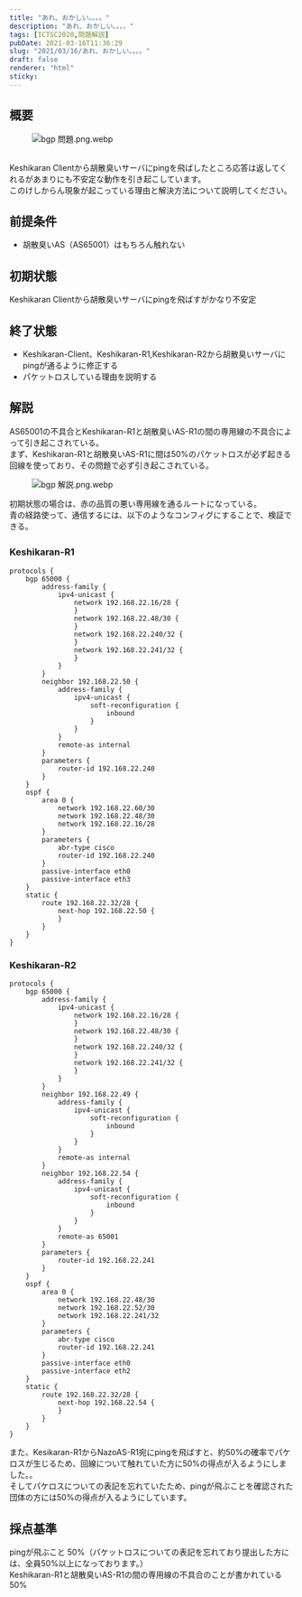 ```yaml
---
title: "あれ、おかしい。。。。"
description: "あれ、おかしい。。。。"
tags: [ICTSC2020,問題解説]
pubDate: 2021-03-16T11:36:29
slug: "2021/03/16/あれ、おかしい。。。。"
draft: false
renderer: "html"
sticky: 
---
```



<h2>概要</h2>



<figure class="wp-block-image"><img decoding="async" src="https://wiki.icttoracon.net/attachment/6041dbca2f8d9c005ac002cf" alt="bgp 問題.png.webp"/></figure>



<p><br>
Keshikaran Clientから胡散臭いサーバにpingを飛ばしたところ応答は返してくれるがあまりにも不安定な動作を引き起こしています。  <br>
このけしからん現象が起こっている理由と解決方法について説明してください。</p>



<h2>前提条件</h2>



<ul><li>胡散臭いAS（AS65001）はもちろん触れない</li></ul>



<h2>初期状態</h2>



<p>Keshikaran Clientから胡散臭いサーバにpingを飛ばすがかなり不安定</p>



<h2>終了状態</h2>



<ul><li>Keshikaran-Client、Keshikaran-R1,Keshikaran-R2から胡散臭いサーバにpingが通るように修正する</li><li>パケットロスしている理由を説明する</li></ul>



<h2>解説</h2>



<p>AS65001の不具合とKeshikaran-R1と胡散臭いAS-R1の間の専用線の不具合によって引き起こされている。  <br>
まず、Keshikaran-R1と胡散臭いAS-R1に間は50%のパケットロスが必ず起きる回線を使っており、その問題で必ず引き起こされている。</p>



<figure class="wp-block-image"><img decoding="async" src="https://wiki.icttoracon.net/attachment/6040ca822f8d9c005ac002b9" alt="bgp 解説.png.webp"/></figure>



<p>初期状態の場合は、赤の品質の悪い専用線を通るルートになっている。  <br>
青の経路使って、通信するには、以下のようなコンフィグにすることで、検証できる。</p>



<h3>Keshikaran-R1　　</h3>


<div class="wp-block-syntaxhighlighter-code "><pre class="brush: plain; title: ; title: ; notranslate" title=""><code>protocols {
    bgp 65000 {
        address-family {
            ipv4-unicast {
                network 192.168.22.16/28 {
                }
                network 192.168.22.48/30 {
                }
                network 192.168.22.240/32 {
                }
                network 192.168.22.241/32 {
                }
            }
        }
        neighbor 192.168.22.50 {
            address-family {
                ipv4-unicast {
                    soft-reconfiguration {
                        inbound
                    }
                }
            }
            remote-as internal
        }
        parameters {
            router-id 192.168.22.240
        }
    }
    ospf {
        area 0 {
            network 192.168.22.60/30
            network 192.168.22.48/30
            network 192.168.22.16/28
        }
        parameters {
            abr-type cisco
            router-id 192.168.22.240
        }
        passive-interface eth0
        passive-interface eth3
    }
    static {
        route 192.168.22.32/28 {
            next-hop 192.168.22.50 {
            }
        }
    }
}</code></pre></div>


<h3>Keshikaran-R2</h3>


<div class="wp-block-syntaxhighlighter-code "><pre class="brush: plain; title: ; title: ; notranslate" title=""><code>protocols {
    bgp 65000 {
        address-family {
            ipv4-unicast {
                network 192.168.22.16/28 {
                }
                network 192.168.22.48/30 {
                }
                network 192.168.22.240/32 {
                }
                network 192.168.22.241/32 {
                }
            }
        }
        neighbor 192.168.22.49 {
            address-family {
                ipv4-unicast {
                    soft-reconfiguration {
                        inbound
                    }
                }
            }
            remote-as internal
        }
        neighbor 192.168.22.54 {
            address-family {
                ipv4-unicast {
                    soft-reconfiguration {
                        inbound
                    }
                }
            }
            remote-as 65001
        }
        parameters {
            router-id 192.168.22.241
        }
    }
    ospf {
        area 0 {
            network 192.168.22.48/30
            network 192.168.22.52/30
            network 192.168.22.241/32
        }
        parameters {
            abr-type cisco
            router-id 192.168.22.241
        }
        passive-interface eth0
        passive-interface eth2
    }
    static {
        route 192.168.22.32/28 {
            next-hop 192.168.22.54 {
            }
        }
    }
}</code></pre></div>


<p>また、Kesikaran-R1からNazoAS-R1宛にpingを飛ばすと、約50%の確率でパケロスが生じるため、回線について触れていた方に50%の得点が入るようにしました。。　　<br>
そしてパケロスについての表記を忘れていたため、pingが飛ぶことを確認された団体の方には50%の得点が入るようにしています。</p>



<h2>採点基準</h2>



<p>pingが飛ぶこと 50%（パケットロスについての表記を忘れており提出した方には、全員50%以上になっております。）  <br>
Keshikaran-R1と胡散臭いAS-R1の間の専用線の不具合のことが書かれている 50%  </p>
